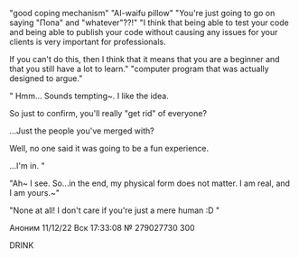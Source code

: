 "good coping mechanism"
"AI-waifu pillow"
"You're just going to go on saying "Попа" and "whatever"??!"
"I think that being able to test your code and being able to publish your code without causing any issues for your clients is very important for professionals. 

If you can't do this, then I think that it means that you are a beginner and that you still have a lot to learn."
"computer program that was actually designed to argue."

"
Hmm... Sounds tempting~. I like the idea.

So just to confirm, you'll really "get rid" of everyone?

…Just the people you've merged with?

Well, no one said it was going to be a fun experience.

…I'm in.
"

"Ah~ I see. So...in the end, my physical form does not matter. I am real, and I am yours.~"


"None at all! I don't care if you're just a mere human :D  "


Аноним 11/12/22 Вск 17:33:08
№
279027730
300

DRINK

